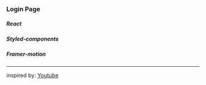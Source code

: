 ### Login Page
##### React
##### Styled-components
##### Framer-motion

---

inspired by: [Youtube][yt]

[yt]: https://www.youtube.com/watch?v=-bll7l-BKQI
